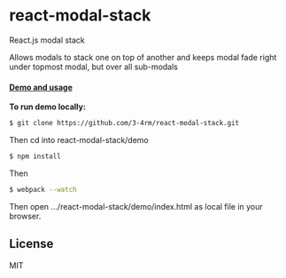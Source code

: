 # react-modal-stack

React.js modal stack

Allows modals to stack one on top of another and keeps modal fade right under topmost modal, but over all sub-modals


#### [Demo and usage]


**To run demo locally:**


```sh
$ git clone https://github.com/3-4rm/react-modal-stack.git
```
Then cd into react-modal-stack/demo
```sh
$ npm install
```
Then
```sh
$ webpack --watch
```

Then open .../react-modal-stack/demo/index.html as local file in your browser.

License
----

MIT

[//]: #

[Demo and usage]: <https://3-4rm.github.io/react-modal-stack/demo>
